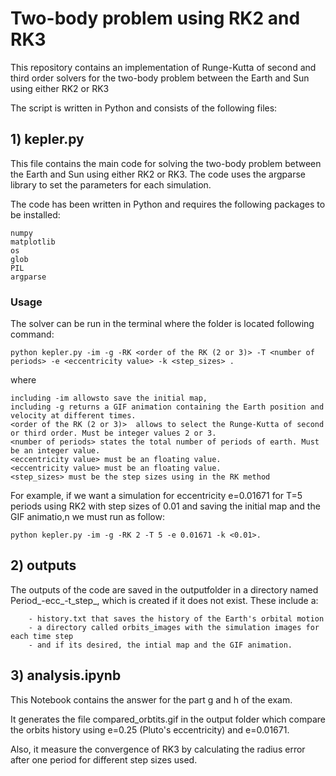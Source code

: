 # Two-body problem using RK2 and RK3

This repository contains an implementation of Runge-Kutta of second and third order solvers for the two-body problem between the Earth and Sun using either RK2 or RK3

The script is written in Python and consists of the following files:

## 1) kepler.py

This file contains the main code for solving the two-body problem between the Earth and Sun using either RK2 or RK3. The code uses the argparse library to set the parameters for each simulation.

The code has been written in Python and requires the following packages to be installed:

    numpy
    matplotlib
    os
    glob
    PIL
    argparse

### Usage

The solver can be run in the terminal where the folder is located following command:
    
    python kepler.py -im -g -RK <order of the RK (2 or 3)> -T <number of periods> -e <eccentricity value> -k <step_sizes> .

where 

    including -im allowsto save the initial map,  
    including -g returns a GIF animation containing the Earth position and velocity at different times.
    <order of the RK (2 or 3)>  allows to select the Runge-Kutta of second or third order. Must be integer values 2 or 3.
    <number of periods> states the total number of periods of earth. Must be an integer value.
    <eccentricity value> must be an floating value.
    <eccentricity value> must be an floating value.
    <step_sizes> must be the step sizes using in the RK method

For example, if we want a simulation for eccentricity e=0.01671 for T=5 periods using RK2 with step sizes of 0.01 and saving the initial map and the GIF animatio,n we must run as follow: 

    python kepler.py -im -g -RK 2 -T 5 -e 0.01671 -k <0.01>.

## 2) outputs
        
The outputs of the code are saved in the outputfolder in a directory named Period_<T>-ecc_<e>-t_step_<k>, which is created if it does not exist. 
These include a:
        
        - history.txt that saves the history of the Earth's orbital motion
        - a directory called orbits_images with the simulation images for each time step 
        - and if its desired, the intial map and the GIF animation.

## 3) analysis.ipynb

This Notebook contains the answer for the part g and h of the exam. 

It generates the file compared_orbtits.gif in the output folder which compare the orbits history using e=0.25 (Pluto's eccentricity) and e=0.01671.

Also, it measure the convergence of RK3 by calculating the radius error after one period for different step sizes used.


